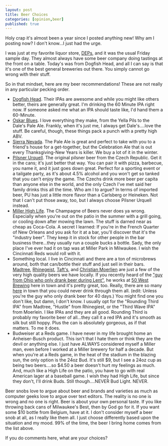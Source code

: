 ```yaml
---
layout: post
title: Beer Choices
categories: [opinion,beer]
published: true
---
```

Holy crap it's almost been a year since I posted anything new!  Why am I posting now?   I don't know...I just had the urge.

I was just at my favorite liquor store, [DEPs](https://depsfinewine.com), and it was the usual Friday sample day.   They almost always have some beer company doing tastings at the front on a table.  Today's was from Dogfish Head, and all I can say is that it's one of the best general breweries out there.  You simply cannot go wrong with their stuff.

So in that mindset, here are my beer recommendations! These are not really in any particular pecking order. 

* [Dogfish Head](https://www.dogfish.com/).  Their IPAs are awesome and while you might like others better, theirs are generally great.  I'm drinking the 60 Minute IPA right now.  If someone asked me what an IPA should taste like, I'd hand them a 60-Minute.
* [Oskar Blues](https://www.oskarblues.com/).   I love everything they make, from the Yella Pils to the Dale's Pale Ale. Frankly, when it's just me, I always get Dale's....love the stuff.  Be careful, though, these things pack a punch with a pretty high ABV.
* [Sierra Nevada](https://www.sierranevada.com).  The Pale Ale is great and perfect to take with you to a friend's house for a get-together, but the Celebration Ale that is out every Thanksgiving-New Years is killer.  We buy a lot of it in the winter.
* [Pilsner Urquell](https://www.pilsnerurquell.com/).  The original pilsner beer from the Czech Republic.  Get it in the cans; it's just better that way.  You can pair it with pizza, barbecue, you name it, and it just goes down great.  Perfect for a sporting event or a tailgate party, as it's about 4.5% alcohol and you won't get so tanked that you can't enjoy the game. The Czechs drink more beer per capita than anyone else in the world, and the only Czech I've met said her family drinks this all the time.  Who am I to argue?  In terms of imported beer, PU has just a little more flavor than a Carlsberg or Heineken.  Not that I can't put those away, too, but I always choose Pilsner Urquell instead.
* [Miller High Life](https://www.millerhighlife.com/).  The Champagne of Beers never does ya wrong.  Especially when you're out on the patio in the summer with a grill going, or cooling down after mowing the lawn.  The stuff is darned near as cheap as Coca-Cola.  A secret I learned: If you're in the French Quarter of New Orleans and you ask for it at a bar, you'll discover that it's the "industry beer".  They keep it in stock for other people in the bar business there...they usually run a couple bucks a bottle.  Sady, the only place I've ever had it on tap was at Miller Park in Milwaukee.  I wish the Cincinnati Reds would roll with it.  
* Something local.  I live in Cincinnati and there are a ton of microbrews around, both that can/bottle their stuff and just sell in their bars.  [Madtree](https://www.madtreebrewing.com), [Rhinegeist](https://rhinegeist.com/), [Taft's](http://taftsalehouse.com/), and [Christian Moerlien](https://christianmoerlein.com/) are just a few of the very high quality beers we have locally.  If you recently heard of the ["guy from Ohio who only drank beer during Lent"](https://961kiss.iheart.com/featured/scottro/content/2019-03-14-the-lent-beer-guy-has-already-lost-a-bunch-of-weight/), he works at [50 West Brewing](https://fiftywestbrew.com/) here in town and it's pretty great, too. Really, there are so many [here](http://www.cincyweekend.com/full-list-of-cincinnati-breweries/) in town that you could never drink through them all.  (edit: Unless you're the guy who only drank beer for 40 days.)  You might find one you don't like, but damn, I don't know.  I usually opt for the "Rounding Third IPA" from Madtree, "Hustle" from Rhinegiest, or the "Third Wave IPA" from Moerlein.  I like IPAs and they are all good.  Rounding Third is probably my favorite beer of all...they call it a red IPA and it's smooth as silk but still hoppy.  Plus the can is absolutely gorgeous, as if that matters.  To me it does.
* Budweiser at a Reds game.   I have never in my life brought home an Anheiser-Busch product.  This isn't that I hate them or think they are the devil or anything else.  I just have ALWAYS considered myself a Miller man, even before I worked at a Miller brewery for half a decade. But when you're at a Reds game, in the heat of the stadium in the blazing sun, the only option is the 24oz Bud.  It's still $9, but I see a 24oz cup as being two beers....so $4.50 a beer doesn't hurt my feelings as much.  And, much like a High Life on the patio, you have to go with real American lager at a baseball game.  I wish they had High Life, but since they don't, I'll drink Buds.   Still though....NEVER Bud Light.  NEVER.

Beer snobs love to argue about beer and brands and varieties as much as computer geeks love to argue over text editors.  The reality is no one is wrong and no one is right.  Beer is about your own personal taste.   If you like throwing back cans of Milwaukee's Best, then by God go for it.  If you want some $10 bottle from Belgium, have at it.  I don't consider myself a beer snob at all, as I really like them all.   I just choose differently based upon the situation and my mood.  99% of the time, the beer I bring home comes from the list above.  

If you do comments here, what are your choices?   

